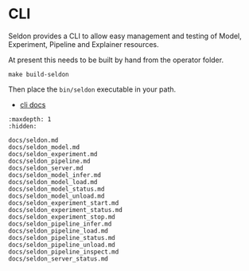 # CLI

Seldon provides a CLI to allow easy management and testing of Model, Experiment, Pipeline and Explainer resources.

At present this needs to be built by hand from the operator folder.

```
make build-seldon
```

Then place the `bin/seldon` executable in your path.

 * [cli docs](./docs/seldon.md)

```{toctree}
:maxdepth: 1
:hidden:

docs/seldon.md
docs/seldon_model.md
docs/seldon_experiment.md
docs/seldon_pipeline.md
docs/seldon_server.md
docs/seldon_model_infer.md
docs/seldon_model_load.md
docs/seldon_model_status.md
docs/seldon_model_unload.md
docs/seldon_experiment_start.md
docs/seldon_experiment_status.md
docs/seldon_experiment_stop.md
docs/seldon_pipeline_infer.md
docs/seldon_pipeline_load.md
docs/seldon_pipeline_status.md
docs/seldon_pipeline_unload.md
docs/seldon_pipeline_inspect.md
docs/seldon_server_status.md
```

